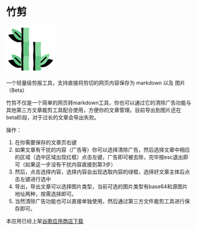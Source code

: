 # 竹剪
![111](img/icon.png)

一个轻量级剪报工具，支持直接将剪切的网页内容保存为 markdown 以及 图片（Beta）

竹剪不仅是一个简单的网页转markdown工具，你也可以通过它的清除广告功能与其他第三方文章裁剪工具配合使用，方便你的文章管理。目前导出到图片还在beta阶段，对于过长的文章会导出失败。

操作：

1. 在你需要保存的文章页右键
2. 如果文章有干扰的内容（广告等）你可以选择清除广告，然后选择文章中相应的区域（选中区域出现红框）点击左键，广告即可被去除，完毕按esc退出即可（如果这一步没有干扰内容直接到第3步）
3. 然后，点击选择内容，选择内容会出现选取内容的绿框，选择好文章主体后点击左键进行选中
4. 导出，导出文章可以选择图片类型，当前可选的图片类型有base64和源图片地址两种，按需选择即可。
5. 当然清除广告功能也可以直接单独使用，然后通过第三方文件裁剪工具进行保存即可。

本应用已经上架[谷歌应用商店下载](https://chrome.google.com/webstore/detail/%E7%AB%B9%E5%89%AA/kknmdfjljofckpgkohkeahcacllhjkon)

